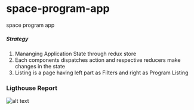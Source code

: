 # space-program-app
space program app

##### Strategy
1. Mananging Application State through redux store
2. Each components dispatches action and respective reducers make changes in the state
3. Listing is a page having left part as Filters and right as Program Listing

### Ligthouse Report
![alt text](https://github.com/svikas92/space-program-app/blob/dev/ligthhouse-report/report.png?raw=true)